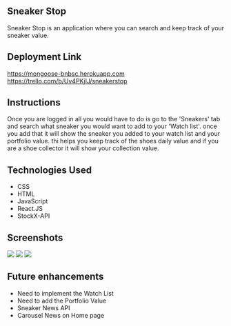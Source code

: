 Sneaker Stop
-----------------------------------------------------------------------------------------------------
Sneaker Stop is an application where you can search and keep track of your sneaker value.

 Deployment Link 
------------------------------------------------------------------------------------------------------
https://mongoose-bnbsc.herokuapp.com
https://trello.com/b/Uv4PKjIJ/sneakerstop

Instructions
-----------------------------------------------------------------------------------------------------
 Once you are logged in all you would have to do is go to the 'Sneakers' tab and search what sneaker you would want to add to your 'Watch list'. once you add that it will show the sneaker you added to your watch list and your portfolio value. thi helps you keep track of the shoes daily value and if you are a shoe collector it will show your collection value.










Technologies Used
-----------------------------------------------------------------------------------------------------
- CSS
- HTML
- JavaScript
- React.JS
- StockX-API

Screenshots
-----------------------------------------------------------------------------------------------------
<img src="https://i.imgur.com/HM7XJ99.png">  
<img src="https://i.imgur.com/y3Xl1Uw.png"> 
<img src="https://i.imgur.com/EbIr9F4.png"> 




Future enhancements
-----------------------------------------------------------------------------------------------------
 - Need to implement the Watch List 
 - Need to add the Portfolio Value 
 - Sneaker News API 
 - Carousel News on Home page